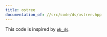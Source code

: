 ```yaml
---
title: ostree
documentation_of: //src/code/ds/ostree.hpp
---
```


This code is inspired by [`pb_ds`](https://gcc.gnu.org/onlinedocs/libstdc++/ext/pb_ds/tree_based_containers.html).
